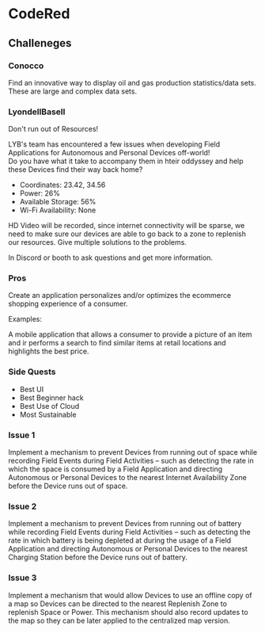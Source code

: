 # CodeRed

## Challeneges

### Conocco

Find an innovative way to display oil and gas production statistics/data sets. These are large and complex data sets.

### LyondellBasell

Don't run out of Resources!

LYB's team has encountered a few issues when developing Field Applications for Autonomous and Personal Devices off-world!  
Do you have what it take to accompany them in hteir oddyssey and help these Devices find their way back home?

* Coordinates: 23.42, 34.56
* Power: 26%
* Available Storage: 56%
* Wi-Fi Availability: None

HD Video will be recorded, since internet connectivity will be sparse, we need to make sure our devices are able to go back to a zone to replenish our resources. Give multiple solutions to the problems.

In Discord or booth to ask questions and get more information.

### Pros

Create an application personalizes and/or optimizes the ecommerce shopping experience of a consumer.

Examples:

A mobile application that allows a consumer to provide a picture of an item and ir performs a search to find similar items at retail locations and highlights the best price.

### Side Quests

* Best UI
* Best Beginner hack
* Best Use of Cloud
* Most Sustainable

### Issue 1
Implement a mechanism to prevent Devices from running out of space while recording Field Events during Field Activities – such as detecting the rate in which the space is consumed by a Field Application and directing Autonomous or Personal Devices to the nearest Internet Availability Zone before the Device runs out of space.

### Issue 2
Implement a mechanism to prevent Devices from running out of battery while recording Field Events during Field Activities – such as detecting the rate in which battery is being depleted at during the usage of a Field Application and directing Autonomous or Personal Devices to the nearest Charging Station before the Device runs out of battery.

### Issue 3
Implement a mechanism that would allow Devices to use an offline copy of a map so Devices can be directed to the nearest Replenish Zone to replenish Space or Power. This mechanism should also record updates to the map so they can be later applied to the centralized map version.



